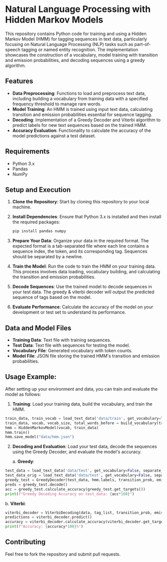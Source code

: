 # Natural Language Processing with Hidden Markov Models

This repository contains Python code for training and using a Hidden Markov Model (HMM) for tagging sequences in text data, particularly focusing on Natural Language Processing (NLP) tasks such as part-of-speech tagging or named entity recognition. The implementation showcases the construction of a vocabulary, model training with transition and emission probabilities, and decoding sequences using a greedy algorithm.

## Features

- **Data Preprocessing**: Functions to load and preprocess text data, including building a vocabulary from training data with a specified frequency threshold to manage rare words.
- **Model Training**: An HMM is trained using input text data, calculating transition and emission probabilities essential for sequence tagging.
- **Decoding**: Implementation of a Greedy Decoder and Viterbi algorithm to predict labels for new text sequences based on the trained HMM.
- **Accuracy Evaluation**: Functionality to calculate the accuracy of the model predictions against a test dataset.

## Requirements

- Python 3.x
- Pandas
- NumPy

## Setup and Execution

1. **Clone the Repository**: Start by cloning this repository to your local machine.
   
2. **Install Dependencies**: Ensure that Python 3.x is installed and then install the required packages:
   
   ```bash
   pip install pandas numpy
   ```
3. **Prepare Your Data**: Organize your data in the required format. The expected format is a tab-separated file where each line contains a sequence index, the token, and its corresponding tag. Sequences should be separated by a newline.
4. **Train the Model**:  Run the code to train the HMM on your training data. This process involves data loading, vocabulary building, and calculating the transition and emission probabilities.
5. **Decode Sequences**: Use the trained model to decode sequences in your test data. The greedy & viterbi decoder will output the predicted sequence of tags based on the model.
6. **Evaluate Performance**: Calculate the accuracy of the model on your development or test set to understand its performance.

## Data and Model Files

- **Training Data**: Text file with training sequences.
- **Test Data**: Text file with sequences for testing the model.
- **Vocabulary File**: Generated vocabulary with token counts.
- **Model File**:  JSON file storing the trained HMM's transition and emission probabilities.

## Usage Example:

After setting up your environment and data, you can train and evaluate the model as follows:

1. **Training**: Load your training data, build the vocabulary, and train the HMM.

```python
train_data, train_vocab = load_text_data('data/train', get_vocabulary=True)
train_data, vocab, vocab_size, total_words_before = build_vocabulary(train_data, train_vocab, threshold=2)
hmm = HiddenMarkovModel(vocab, train_data)
hmm.train()
hmm.save_model("data/hmm.json")
```

2. **Decoding and Evaluation**: Load your test data, decode the sequences using the Greedy Decoder, and evaluate the model's accuracy.

   a. **Greedy**:
```python
test_data = load_text_data('data/test', get_vocabulary=False, separate_sentences=True, replace_unknown=True, vocab=hmm.lexicon)
test_data_orig = load_text_data('data/test', get_vocabulary=False, separate_sentences=True,  vocab=hmm.lexicon)
greedy_test = GreedyDecoder(test_data, hmm.labels, transition_prob, emission_prob, test_data_orig)
preds = greedy_test.decode()
acc = greedy_test.calculate_accuracy(greedy_test.get_targets())
print(f"Greedy Decoding Accuracy on test_data: {acc*100}")
```

   b. **Viterbi**:
   ```python
   viterbi_decoder = ViterbiDecoding(data, tag_list, transition_prob, emission_prob, data_orig)
   predictions = viterbi_decoder.predict()
   accuracy = viterbi_decoder.calculate_accuracy(viterbi_decoder.get_targets())
   print(f"Accuracy: {accuracy*100}%")
   ```

## Contributing
Feel free to fork the repository and submit pull requests.
